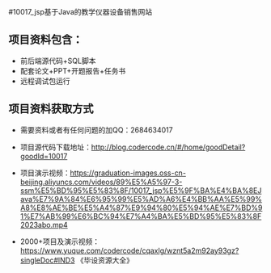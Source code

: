 #10017_jsp基于Java的教学仪器设备销售网站

## 项目资料包含：
* 前后端源代码+SQL脚本
* 配套论文+PPT+开题报告+任务书
* 远程调试包运行

## 项目资料获取方式
* 需要资料或者有任何问题的加QQ：2684634017

* 项目源代码下载地址：http://blog.codercode.cn/#/home/goodDetail?goodId=10017

* 项目演示视频：https://graduation-images.oss-cn-beijing.aliyuncs.com/videos/89%E5%A5%97-3-ssm%E5%BD%95%E5%83%8F/10017_jsp%E5%9F%BA%E4%BA%8EJava%E7%9A%84%E6%95%99%E5%AD%A6%E4%BB%AA%E5%99%A8%E8%AE%BE%E5%A4%87%E9%94%80%E5%94%AE%E7%BD%91%E7%AB%99%E6%BC%94%E7%A4%BA%E5%BD%95%E5%83%8F2023abo.mp4
* 2000+项目及演示视频：https://www.yuque.com/codercode/cqaxlg/wznt5a2m92ay93gz?singleDoc#lND3 《毕设资源大全》
